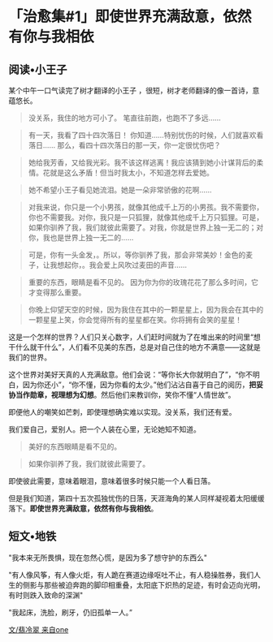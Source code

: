 # 「治愈集#1」即使世界充满敌意，依然有你与我相依

## 阅读•小王子
某个中午一口气读完了树才翻译的小王子 ，很短，树才老师翻译的像一首诗，意蕴悠长。

> 没关系，我住的地方可小了。
> 笔直往前跑，也跑不了多远……

> 有一天，我看了四十四次落日！
> 你知道……特别忧伤的时候，人们就喜欢看落日……
> 那么，看四十四次落日的那一天，你一定很忧伤吧？

> 她给我芳香，又给我光彩。我不该这样逃离！我应该猜到她小计谋背后的柔情。花就是这么矛盾！但当时我太小，不知道怎样去爱她。

> 她不希望小王子看见她流泪。她是一朵非常骄傲的花啊……

> 对我来说，你只是一个小男孩，就像其他成千上万的小男孩。我不需要你，你也不需要我。对你，我只是一只狐狸，就像其他成千上万只狐狸。可是，如果你驯养了我，我们就彼此需要了。对我，你就是世界上独一无二的；对你，我也是世界上独一无二的……

> 可是，你有一头金发，。所以，等你驯养了我，那会非常美妙！金色的麦子，让我想起你，。我会爱上风吹过麦田的声音……

> 重要的东西，眼睛是看不见的。
> 因为你为你的玫瑰花花了那么多时间，它才变得那么重要。

> 你晚上仰望天空的时候，因为我住在其中的一颗星星上，因为我会在其中的一颗星星上笑，你会觉得所有的星星都在笑。你将拥有会笑的星星！

这是一个怎样的世界？人们只关心数字，人们赶时间就为了在堆出来的时间里“想干什么就干什么”，人们看不见美的东西，总是对自己住的地方不满意——这就是我们的世界。

这个世界对美好天真的人充满敌意。他们会说：“等你长大你就明白了”，“你不明白，因为你还小”，“你不懂，因为你看的太少。”他们沾沾自喜于自己的阅历，**把妥协当作勋章，视理想为幻想**。然后他们来教训你，笑你不懂“人情世故”。

即便他人的嘲笑如芒刺，即使理想确实难以实现。没关系，我们还有爱。

我们爱自己，爱别人。把一个人装在心里，无论她知不知道。

> 美好的东西眼睛是看不见的。

> 如果你驯养了我，我们就彼此需要了。

即使彼此需要，意味着眼泪，意味着很多时候只能一个人看日落。

但是我们知道，第四十五次孤独忧伤的日落，天涯海角的某人同样凝视着太阳缓缓落下。**即使世界充满敌意，依然有你与我相依**。

## 短文•地铁

"我本来无所畏惧，现在忽然心慌，是因为多了想守护的东西么"

"有人像风筝，有人像火炬，有人跪在赛道边缘呕吐不止，有人稳操胜券，我们人生的侧影与那些被迫奔跑的脚印相重叠，太阳底下炽热的足迹，有时会迈向光明，有时则跌入致命的深渊"

"我起床，洗脸，刷牙，仍旧孤单一人。”

[文/翡冷翠 来自one](http://m.wufazhuce.com/article/4838)
